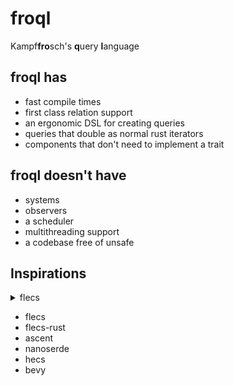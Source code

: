 # froql

Kampf**fro**sch's **q**uery **l**anguage

## froql has
- fast compile times
- first class relation support
- an ergonomic DSL for creating queries
- queries that double as normal rust iterators
- components that don't need to implement a trait

## froql doesn't have
- systems
- observers
- a scheduler
- multithreading support
- a codebase free of unsafe


## Inspirations
<details>
  <summary>flecs</summary>
  The backing archetypical ECS and inspiration come from here.
</details>

- flecs
- flecs-rust
- ascent
- nanoserde
- hecs
- bevy
